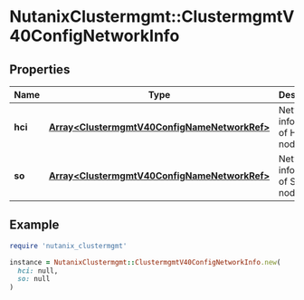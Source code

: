 # NutanixClustermgmt::ClustermgmtV40ConfigNetworkInfo

## Properties

| Name | Type | Description | Notes |
| ---- | ---- | ----------- | ----- |
| **hci** | [**Array&lt;ClustermgmtV40ConfigNameNetworkRef&gt;**](ClustermgmtV40ConfigNameNetworkRef.md) | Network information of HCI nodes. | [optional] |
| **so** | [**Array&lt;ClustermgmtV40ConfigNameNetworkRef&gt;**](ClustermgmtV40ConfigNameNetworkRef.md) | Network information of SO nodes. | [optional] |

## Example

```ruby
require 'nutanix_clustermgmt'

instance = NutanixClustermgmt::ClustermgmtV40ConfigNetworkInfo.new(
  hci: null,
  so: null
)
```

